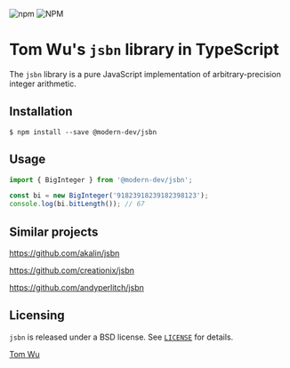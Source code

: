 ![npm](https://img.shields.io/npm/v/@modern-dev/jsbn)
![NPM](https://img.shields.io/npm/l/@modern-dev/jsbn)

Tom Wu's `jsbn` library in TypeScript
===================================

The `jsbn` library is a pure JavaScript implementation of arbitrary-precision
integer arithmetic.

Installation
------------

```shell script
$ npm install --save @modern-dev/jsbn
```

Usage
-----

```js
import { BigInteger } from '@modern-dev/jsbn';

const bi = new BigInteger('91823918239182398123');
console.log(bi.bitLength()); // 67
```

Similar projects
----------------
https://github.com/akalin/jsbn

https://github.com/creationix/jsbn

https://github.com/andyperlitch/jsbn

Licensing
---------

`jsbn` is released under a BSD license.
See [`LICENSE`](LICENSE) for details.

[Tom Wu](mailto:tjw@cs.stanford.edu)

